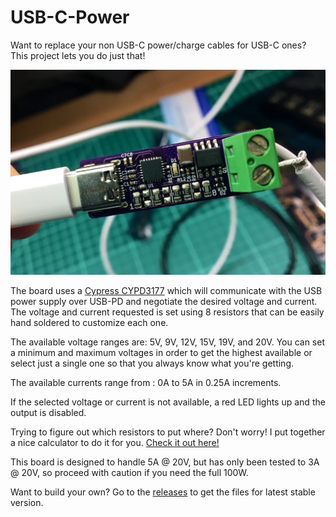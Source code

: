 # USB-C-Power

Want to replace your non USB-C power/charge cables for USB-C ones? This project lets you do just that!

![USB-C-Power board](docs/img/IMG_2933.jpg)

The board uses a [Cypress CYPD3177](https://www.cypress.com/file/460416/download) which will communicate with the USB power supply over USB-PD and negotiate the desired voltage and current. The voltage and current requested is set using 8 resistors that can be easily hand soldered to customize each one.

The available voltage ranges are: 5V, 9V, 12V, 15V, 19V, and 20V. You can set a minimum and maximum voltages in order to get the highest available or select just a single one so that you always know what you're getting.

The available currents range from : 0A to 5A in 0.25A increments.

If the selected voltage or current is not available, a red LED lights up and the output is disabled.

Trying to figure out which resistors to put where? Don't worry! I put together a nice calculator to do it for you. [Check it out here!](https://alvarop.com/usb_c_power/)

This board is designed to handle 5A @ 20V, but has only been tested to 3A @ 20V, so proceed with caution if you need the full 100W.

Want to build your own? Go to the [releases](https://github.com/alvarop/usb_c_power/releases) to get the files for latest stable version.
